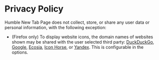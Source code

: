 # Privacy Policy

Humble New Tab Page does not collect, store, or share any user data or personal information, with the following exception:

- (Firefox only) To display website icons, the domain names of websites shown may be shared with the user selected third party: [DuckDuckGo](https://duckduckgo.com/privacy), [Google](https://policies.google.com/privacy), [Ecosia](https://www.ecosia.org/privacy), [Icon Horse](https://icon.horse/privacy), or [Yandex](https://yandex.com/legal/confidential/). This is configurable in the options.
